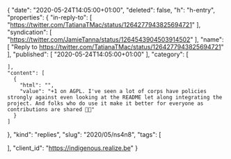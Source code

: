 {
  "date": "2020-05-24T14:05:00+01:00",
  "deleted": false,
  "h": "h-entry",
  "properties": {
    "in-reply-to": [
      "https://twitter.com/TatianaTMac/status/1264277943825694721"
    ],
    "syndication": [
      "https://twitter.com/JamieTanna/status/1264543904503914502"
    ],
    "name": [
      "Reply to https://twitter.com/TatianaTMac/status/1264277943825694721"
    ],
    "published": [
      "2020-05-24T14:05:00+01:00"
    ],
    "category": [

    ],
    "content": [
      {
        "html": "",
        "value": "+1 on AGPL. I've seen a lot of corps have policies strongly against even looking at the README let along integrating the project. And folks who do use it make it better for everyone as contributions are shared 👍🏽"
      }
    ]
  },
  "kind": "replies",
  "slug": "2020/05/ns4n8",
  "tags": [

  ],
  "client_id": "https://indigenous.realize.be"
}
